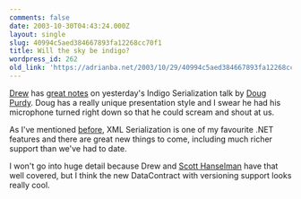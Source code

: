 ```yaml
---
comments: false
date: 2003-10-30T04:43:24.000Z
layout: single
slug: 40994c5aed384667893fa12268cc70f1
title: Will the sky be indigo?
wordpress_id: 262
old_link: 'https://adrianba.net/2003/10/29/40994c5aed384667893fa12268cc70f1/'
---
```

[Drew](http://weblogs.asp.net/dmarsh/) has
[great
notes](http://weblogs.asp.net/dmarsh/posts/34308.aspx) on yesterday's Indigo Serialization talk by
[Doug Purdy](http://www.douglasp.com/). Doug has a
really unique presentation style and I swear he had his microphone
turned right down so that he could scream and shout at us.

As I've mentioned
[
before](/2003/08/31/c5af363240f045a7a3f82b43af7d1a52), XML Serialization is one of my favourite .NET features
and there are great new things to come, including much richer
support than we've had to date.

I won't go into huge detail because Drew and
[
Scott Hanselman](http://www.hanselman.com/blog/PermaLink.aspx?guid=e4e8f0af-35d6-4575-aacd-c1e129efda81) have that well covered, but I think the new
DataContract with versioning support looks really cool.
